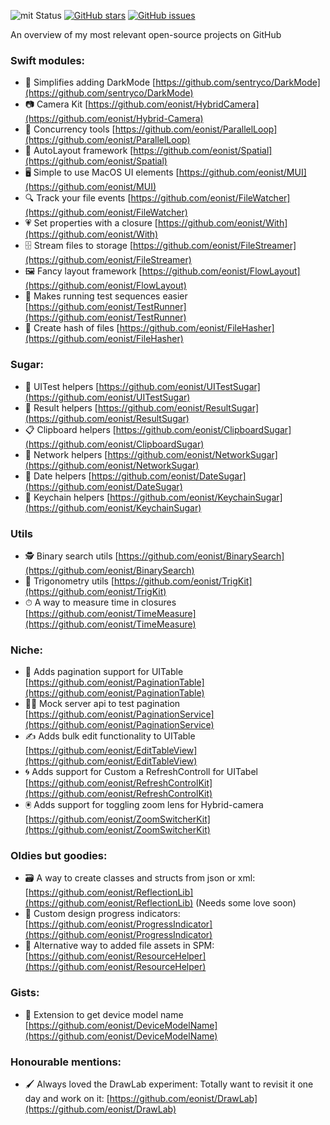 ![mit Status](https://img.shields.io/badge/License-MIT-brightgreen.svg) 
[![GitHub stars](https://img.shields.io/github/stars/eonist/swift-utils.svg?style=flat-square)](https://github.com/eonist/swift-utils/stargazers)
[![GitHub issues](https://img.shields.io/github/issues/eonist/swift-utils.svg?style=flat-square)](https://github.com/eonist/swift-utils/issues)

An overview of my most relevant open-source projects on GitHub <!--more-->

### Swift modules:
- 🔦 Simplifies adding DarkMode [https://github.com/sentryco/DarkMode](https://github.com/sentryco/DarkMode)
- 📷 Camera Kit [https://github.com/eonist/HybridCamera](https://github.com/eonist/Hybrid-Camera)
- 💞 Concurrency tools [https://github.com/eonist/ParallelLoop](https://github.com/eonist/ParallelLoop)
- 📏 AutoLayout framework [https://github.com/eonist/Spatial](https://github.com/eonist/Spatial)
- 🖥 Simple to use MacOS UI elements [https://github.com/eonist/MUI](https://github.com/eonist/MUI)
- 🔍 Track your file events [https://github.com/eonist/FileWatcher](https://github.com/eonist/FileWatcher)
- 💗 Set properties with a closure [https://github.com/eonist/With](https://github.com/eonist/With)
- 🗄 Stream files to storage [https://github.com/eonist/FileStreamer](https://github.com/eonist/FileStreamer)
- 🖼 Fancy layout framework [https://github.com/eonist/FlowLayout](https://github.com/eonist/FlowLayout)
- 🏃 Makes running test sequences easier [https://github.com/eonist/TestRunner](https://github.com/eonist/TestRunner)
- 🧬 Create hash of files [https://github.com/eonist/FileHasher](https://github.com/eonist/FileHasher)

### Sugar:
- 🧪 UITest helpers [https://github.com/eonist/UITestSugar](https://github.com/eonist/UITestSugar)
- 🔸 Result helpers [https://github.com/eonist/ResultSugar](https://github.com/eonist/ResultSugar)
- 📋 Clipboard helpers [https://github.com/eonist/ClipboardSugar](https://github.com/eonist/ClipboardSugar)
- 🔌 Network helpers [https://github.com/eonist/NetworkSugar](https://github.com/eonist/NetworkSugar)
- 📆 Date helpers [https://github.com/eonist/DateSugar](https://github.com/eonist/DateSugar)
- 🔑 Keychain helpers [https://github.com/eonist/KeychainSugar](https://github.com/eonist/KeychainSugar)

### Utils
- 🕵️ Binary search utils [https://github.com/eonist/BinarySearch](https://github.com/eonist/BinarySearch)
- 📐 Trigonometry utils [https://github.com/eonist/TrigKit](https://github.com/eonist/TrigKit)
- ⏱ A way to measure time in closures [https://github.com/eonist/TimeMeasure](https://github.com/eonist/TimeMeasure)

### Niche:
- 📜 Adds pagination support for UITable [https://github.com/eonist/PaginationTable](https://github.com/eonist/PaginationTable)
- 👨‍🔬 Mock server api to test pagination [https://github.com/eonist/PaginationService](https://github.com/eonist/PaginationService)
- ✍️ Adds bulk edit functionality to UITable [https://github.com/eonist/EditTableView](https://github.com/eonist/EditTableView)
- 🌀 Adds support for Custom a RefreshControll for UITabel [https://github.com/eonist/RefreshControlKit](https://github.com/eonist/RefreshControlKit)
- 🖲 Adds support for toggling zoom lens for Hybrid-camera [https://github.com/eonist/ZoomSwitcherKit](https://github.com/eonist/ZoomSwitcherKit)

### Oldies but goodies:
- 🗃 A way to create classes and structs from json or xml: [https://github.com/eonist/ReflectionLib](https://github.com/eonist/ReflectionLib)  (Needs some love soon)
- 🎨 Custom design progress indicators: [https://github.com/eonist/ProgressIndicator](https://github.com/eonist/ProgressIndicator)
- 🎒 Alternative way to added file assets in SPM: [https://github.com/eonist/ResourceHelper](https://github.com/eonist/ResourceHelper)

### Gists:
- 📱 Extension to get device model name [https://github.com/eonist/DeviceModelName](https://github.com/eonist/DeviceModelName)

### Honourable mentions:
- 🖌 Always loved the DrawLab experiment: Totally want to revisit it one day and work on it:
[https://github.com/eonist/DrawLab](https://github.com/eonist/DrawLab)
